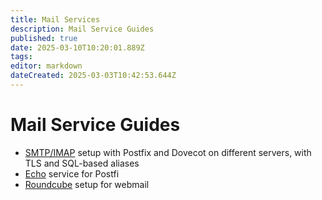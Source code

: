 ```yaml
---
title: Mail Services
description: Mail Service Guides
published: true
date: 2025-03-10T10:20:01.889Z
tags: 
editor: markdown
dateCreated: 2025-03-03T10:42:53.644Z
---
```


# Mail Service Guides

- [SMTP/IMAP](/mail/smtp-imap) setup with Postfix and Dovecot on different servers, with TLS and SQL-based aliases
- [Echo](/mail/echo) service for Postfi
- [Roundcube](/mail/roundcube) setup for webmail